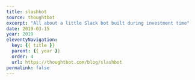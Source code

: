 ```yaml
---
title: slashbot
source: thoughtbot
excerpt: "All about a little Slack bot built during investment time"
date: 2019-03-15
year: 2019
eleventyNavigation:
  key: {{ title }}
  parent: {{ year }}
  order: 4
  url: https://thoughtbot.com/blog/slashbot
permalink: false
---
```

